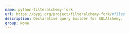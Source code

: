 ```yaml
---
name: python-filteralchemy-fork
url: https://pypi.org/project/filteralchemy-fork/#files
description: Declarative query builder for SQLAlchemy.
group: None
---
```

